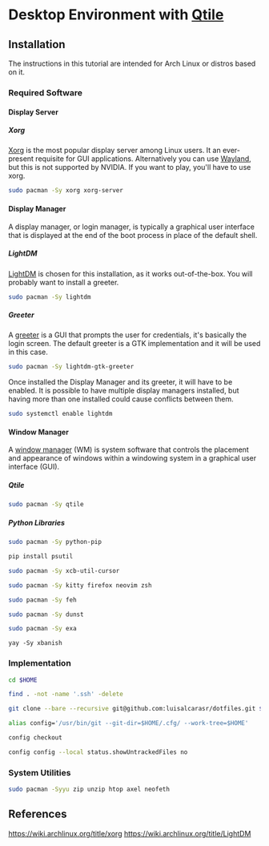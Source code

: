 # Desktop Environment with [Qtile](http://www.qtile.org/)

## Installation

The instructions in this tutorial are intended for Arch Linux or distros based on it.

### Required Software

#### Display Server

##### Xorg 
[Xorg](https://wiki.archlinux.org/title/xorg) is the most popular
display server among Linux users. It an ever-present requisite for
GUI applications. Alternatively you can use 
[Wayland](https://wiki.archlinux.org/title/Wayland), but this is not 
supported by NVIDIA. If you want to play, you'll have to use xorg.

```sh
sudo pacman -Sy xorg xorg-server 
```

#### Display Manager

A display manager, or login manager, is typically a graphical user interface
that is displayed at the end of the boot process in place of the default shell.

##### LightDM

[LightDM](https://wiki.archlinux.org/title/LightDM) is chosen for this
installation, as it works out-of-the-box. You will probably want to install a
greeter.

```sh
sudo pacman -Sy lightdm
```

##### Greeter

A [greeter](https://wiki.archlinux.org/title/LightDM#Greeter) is a GUI that
prompts the user for credentials, it's basically the login screen. The
default greeter is a GTK implementation and it will be used in this case.

```sh
sudo pacman -Sy lightdm-gtk-greeter
```

Once installed the Display Manager and its greeter, it will have to be enabled.
It is possible to have multiple display managers installed, but having more
than one installed could cause conflicts between them.

```sh
sudo systemctl enable lightdm
```

#### Window Manager
A [window manager](https://wiki.archlinux.org/title/window_manager) (WM) is
system software that controls the placement and appearance of windows
within a windowing system in a graphical user interface (GUI).

##### Qtile
```sh
sudo pacman -Sy qtile
```

##### Python Libraries
```sh
sudo pacman -Sy python-pip 
```
```sh
pip install psutil
```
```sh
sudo pacman -Sy xcb-util-cursor
```

```sh
sudo pacman -Sy kitty firefox neovim zsh 
```

```sh
sudo pacman -Sy feh 
```

```sh
sudo pacman -Sy dunst 
```

```sh
sudo pacman -Sy exa 
```

```
yay -Sy xbanish
```

### Implementation

```sh
cd $HOME
```

```sh
find . -not -name '.ssh' -delete
```

```sh
git clone --bare --recursive git@github.com:luisalcarasr/dotfiles.git $HOME/.cfg
```

```sh
alias config='/usr/bin/git --git-dir=$HOME/.cfg/ --work-tree=$HOME'
```

```sh
config checkout
```

```sh
config config --local status.showUntrackedFiles no
```

### System Utilities

```sh
sudo pacman -Syyu zip unzip htop axel neofeth 
```

## References

https://wiki.archlinux.org/title/xorg
https://wiki.archlinux.org/title/LightDM

